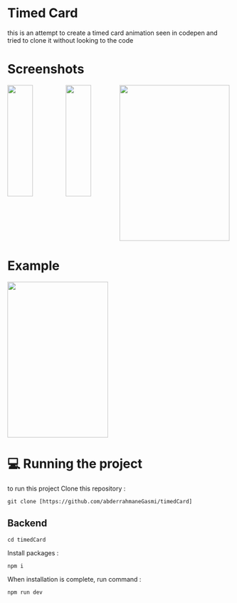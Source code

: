 # Timed Card
this is an attempt to create a timed card animation seen in codepen and tried to clone it without looking to the code   
# Screenshots
<div style="display:flex">
        <img width="47%" height="250px" style="margin-right:10px;" src="https://github.com/abderrahmaneGasmi/timedCard/assets/119729705/33fdde16-bdd6-47aa-ba1d-0154aadf34dd"/>
       <img width="47%" height="250px" src="https://github.com/abderrahmaneGasmi/timedCard/assets/119729705/c475f4c1-3dca-4c86-96a9-57d7c38dcb0d"/>
         <img width="98%" height="350px" src="https://github.com/abderrahmaneGasmi/timedCard/assets/119729705/89915d5d-e001-4b75-bf14-26c4392f1ea6"/>


</div>

# Example
<img width="67%" height="350px" style="margin-right:10px;" src="https://github.com/abderrahmaneGasmi/timedCard/assets/119729705/0ba909f8-af53-4ba3-af4a-5ccdbfd8a9a6"/>

# 💻 Running the project

to run this project 
Clone this repository :
```
git clone [https://github.com/abderrahmaneGasmi/timedCard]
```
## Backend
```
cd timedCard
```

Install packages :
```
npm i
```
When installation is complete, run command :
```
npm run dev
